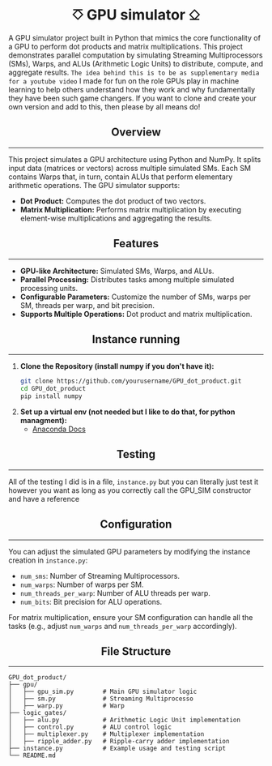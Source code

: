 <div> 
    <h1 align='center'> ⎏ GPU simulator ⎐</h1>
</div>


A GPU simulator project built in Python that mimics the core functionality of a GPU to perform dot products and matrix multiplications. This project demonstrates parallel computation by simulating Streaming Multiprocessors (SMs), Warps, and ALUs (Arithmetic Logic Units) to distribute, compute, and aggregate results. `The idea behind this is to be as supplementary media for a youtube video` I made for fun on the role GPUs play in machine learning to help others understand how they work and why fundamentally they have been such game changers. If you want to clone and create your own version and add to this, then please by all means do!

<div> 
    <h2 align='center'> Overview</h2>
</div>

----------

This project simulates a GPU architecture using Python and NumPy. It splits input data (matrices or vectors) across multiple simulated SMs. Each SM contains Warps that, in turn, contain ALUs that perform elementary arithmetic operations. The GPU simulator supports:
- **Dot Product:** Computes the dot product of two vectors.
- **Matrix Multiplication:** Performs matrix multiplication by executing element-wise multiplications and aggregating the results.

<div> 
    <h2 align='center'> Features</h2>
</div>

----------

- **GPU-like Architecture:** Simulated SMs, Warps, and ALUs.
- **Parallel Processing:** Distributes tasks among multiple simulated processing units.
- **Configurable Parameters:** Customize the number of SMs, warps per SM, threads per warp, and bit precision.
- **Supports Multiple Operations:** Dot product and matrix multiplication.

<div> 
    <h2 align='center'> Instance running</h2>
</div>

-------------

1. **Clone the Repository (install numpy if you don't have it):**
   ```bash
   git clone https://github.com/yourusername/GPU_dot_product.git
   cd GPU_dot_product
   pip install numpy

2. **Set up a virtual env (not needed but I like to do that, for python managment):**
   - [Anaconda Docs](https://docs.anaconda.com/anacondaorg/user-guide/)


<div> 
    <h2 align='center'> Testing</h2>
</div>

-----------

All of the testing I did is in a file, `instance.py` but you can literally just test it however you want as long as you correctly call the GPU_SIM constructor and have a reference

<div> 
    <h2 align='center'> Configuration</h2>
</div>

--------------

You can adjust the simulated GPU parameters by modifying the instance creation in `instance.py`:

- `num_sms`: Number of Streaming Multiprocessors.
- `num_warps`: Number of warps per SM.
- `num_threads_per_warp`: Number of ALU threads per warp.
- `num_bits`: Bit precision for ALU operations.

For matrix multiplication, ensure your SM configuration can handle all the tasks (e.g., adjust `num_warps` and `num_threads_per_warp` accordingly).

<div> 
    <h2 align='center'> File Structure</h2>
</div>

--------------
    
    GPU_dot_product/
    ├── gpu/
    │   ├── gpu_sim.py        # Main GPU simulator logic
    │   ├── sm.py             # Streaming Multiprocesso
    │   ├── warp.py           # Warp
    ├── logic_gates/
    │   ├── alu.py            # Arithmetic Logic Unit implementation
    │   ├── control.py        # ALU control logic
    │   ├── multiplexer.py    # Multiplexer implementation
    │   ├── ripple_adder.py   # Ripple-carry adder implementation
    ├── instance.py           # Example usage and testing script
    └── README.md             


